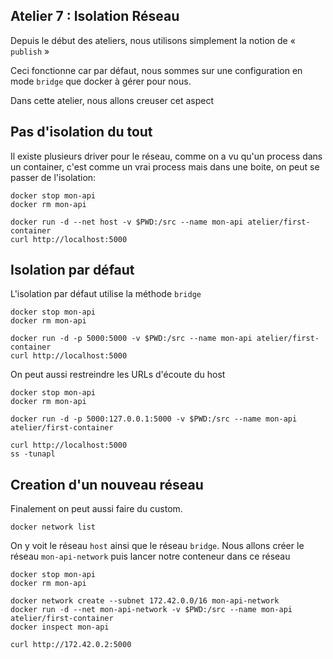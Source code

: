 ## Atelier 7 : Isolation Réseau

Depuis le début des ateliers, nous utilisons simplement la notion de «
`publish` »

Ceci fonctionne car par défaut, nous sommes sur une configuration en mode
`bridge` que docker à gérer pour nous.

Dans cette atelier, nous allons creuser cet aspect

## Pas d'isolation du tout

Il existe plusieurs driver pour le réseau, comme on a vu qu'un process dans un
container, c'est comme un vrai process mais dans une boite, on peut se passer
de l'isolation:

```
docker stop mon-api
docker rm mon-api

docker run -d --net host -v $PWD:/src --name mon-api atelier/first-container
curl http://localhost:5000
```

## Isolation par défaut

L'isolation par défaut utilise la méthode `bridge`

```
docker stop mon-api
docker rm mon-api

docker run -d -p 5000:5000 -v $PWD:/src --name mon-api atelier/first-container
curl http://localhost:5000
```

On peut aussi restreindre les URLs d'écoute du host

```
docker stop mon-api
docker rm mon-api

docker run -d -p 5000:127.0.0.1:5000 -v $PWD:/src --name mon-api atelier/first-container

curl http://localhost:5000
ss -tunapl
```

## Creation d'un nouveau réseau

Finalement on peut aussi faire du custom.

```
docker network list
```

On y voit le réseau `host` ainsi que le réseau `bridge`.
Nous allons créer le réseau `mon-api-network` puis lancer notre conteneur dans
ce réseau

```
docker stop mon-api
docker rm mon-api

docker network create --subnet 172.42.0.0/16 mon-api-network
docker run -d --net mon-api-network -v $PWD:/src --name mon-api atelier/first-container
docker inspect mon-api

curl http://172.42.0.2:5000
```
